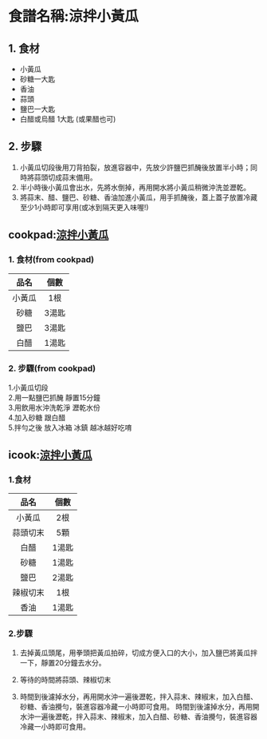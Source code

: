 # 食譜名稱:涼拌小黃瓜  

## 1. 食材

- 小黃瓜  
- 砂糖一大匙
- 香油
- 蒜頭
- 鹽巴一大匙
- 白醋或烏醋 1大匙 (或果醋也可)

## 2. 步驟

1. 小黃瓜切段後用刀背拍裂，放進容器中，先放少許鹽巴抓醃後放置半小時；同時將蒜頭切成蒜末備用。
2. 半小時後小黃瓜會出水，先將水倒掉，再用開水將小黃瓜稍微沖洗並瀝乾。  
3. 將蒜末、醋、鹽巴、砂糖、香油加進小黃瓜，用手抓醃後，蓋上蓋子放置冷藏至少1小時即可享用(或冰到隔天更入味喔!)

## cookpad:[涼拌小黃瓜](https://cookpad.com/tw/%E9%A3%9F%E8%AD%9C/16893345-%E6%B6%BC%E6%8B%8C%E5%B0%8F%E9%BB%83%E7%93%9C?find_method=search&ref=recipe&search_term=%E6%B6%BC%E6%8B%8C%E5%B0%8F%E9%BB%83%E7%93%9C&via=registration_app_download_intercept)

### 1. 食材(from cookpad)

|品名|個數|  
|:-:|:-:|  
|小黃瓜|1根|
|砂糖|3湯匙|
|鹽巴|3湯匙|
|白醋|1湯匙|

### 2. 步驟(from cookpad)

1.小黃瓜切段  
2.用一點鹽巴抓醃 靜置15分鐘  
3.用飲用水沖洗乾淨 瀝乾水份  
4.加入砂糖 跟白醋  
5.拌勻之後 放入冰箱 冰鎮 越冰越好吃唷


## icook:[涼拌小黃瓜](https://icook.tw/recipes/437228)

### 1.食材

|品名|個數|
|:-:|:-:|  
|小黃瓜|2根|
|蒜頭切末|5顆|
|白醋|1湯匙|
|砂糖|1湯匙|
|鹽巴|2湯匙|
|辣椒切末|1根|  
|香油|1湯匙|

### 2.步驟

1. 去掉黃瓜頭尾，用拳頭把黃瓜拍碎，切成方便入口的大小，加入鹽巴將黃瓜拌一下，靜置20分鐘去水分。

2. 等待的時間將蒜頭、辣椒切末

3. 時間到後濾掉水分，再用開水沖一遍後瀝乾，拌入蒜末、辣椒末，加入白醋、砂糖、香油攪勻，裝進容器冷藏一小時即可食用。
時間到後濾掉水分，再用開水沖一遍後瀝乾，拌入蒜末、辣椒末，加入白醋、砂糖、香油攪勻，裝進容器冷藏一小時即可食用。
